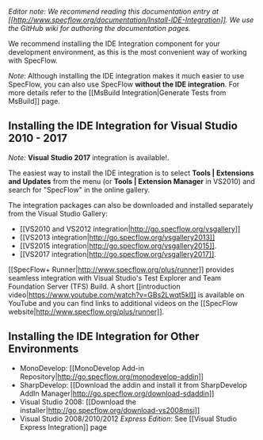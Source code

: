 _Editor note: We recommend reading this documentation entry at [[http://www.specflow.org/documentation/Install-IDE-Integration]]. We use the GitHub wiki for authoring the documentation pages._

We recommend installing the IDE Integration component for your development environment, as this is the most convenient way of working with SpecFlow.

_Note:_ Although installing the IDE integration makes it much easier to use SpecFlow, you can also use SpecFlow **without the IDE integration**. For more details refer to the [[MsBuild Integration|Generate Tests from MsBuild]] page. 

## Installing the IDE Integration for Visual Studio 2010 - 2017

_Note:_ **Visual Studio 2017** integration is available!.

The easiest way to install the IDE integration is to select **Tools | Extensions and Updates** from the menu (or **Tools | Extension Manager** in VS2010) and search for "SpecFlow" in the online gallery. 

The integration packages can also be downloaded and installed separately from the Visual Studio Gallery:  

* [[VS2010 and VS2012 integration|http://go.specflow.org/vsgallery]]
* [[VS2013 integration|http://go.specflow.org/vsgallery2013]]
* [[VS2015 integration|http://go.specflow.org/vsgallery2015]].
* [[VS2017 integration|http://go.specflow.org/vsgallery2017]].

[[SpecFlow+ Runner|http://www.specflow.org/plus/runner]] provides seamless integration with Visual Studio's Test Explorer and Team Foundation Server (TFS) Build. A short [[introduction video|https://www.youtube.com/watch?v=GBs2Lwqt5kI]] is available on YouTube and you can find links to additional videos on the [[SpecFlow website|http://www.specflow.org/plus/runner]].

## Installing the IDE Integration for Other Environments

* MonoDevelop: [[MonoDevelop Add-in Repository|http://go.specflow.org/monodevelop-addin]]
* SharpDevelop: [[Download the addin and install it from SharpDevelop AddIn Manager|http://go.specflow.org/download-sdaddin]]
* Visual Studio 2008: [[Download the installer|http://go.specflow.org/download-vs2008msi]]
* Visual Studio 2008/2010/2012 _Express Edition_: See [[Visual Studio Express Integration]] page
